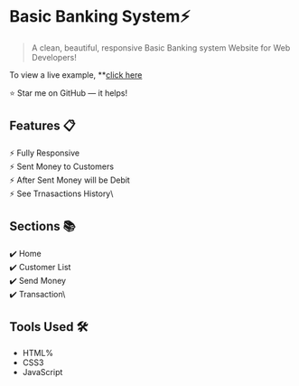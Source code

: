 # Basic Banking System⚡️ 
> A clean, beautiful, responsive Basic Banking system Website for Web Developers!

To view a live example, **[click here](https://faheemahemad25.github.io/Basic-Banking-System/index.html)


:star: Star me on GitHub — it helps!

## Features 📋
⚡️ Fully Responsive\
⚡️ Sent Money to Customers\
⚡️ After Sent Money will be Debit\
⚡️ See Trnasactions History\


## Sections 📚
✔️ Home\
✔️ Customer List\
✔️ Send Money \
✔️ Transaction\

## Tools Used 🛠️
*  HTML%
*   CSS3
*  JavaScript
